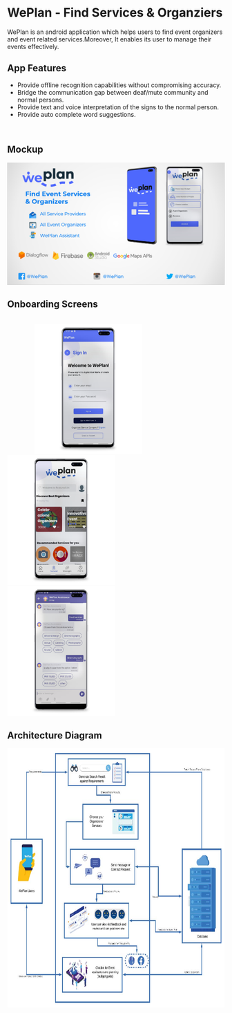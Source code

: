 # WePlan - Find Services & Organziers

WePlan is an android application which helps users to find event organizers 
and event related services.Moreover, It enables its user to manage their events 
effectively.

## App Features

- Provide offline recognition capabilities without compromising accuracy.
- Bridge the communication gap between deaf/mute community and normal persons.
- Provide text and voice interpretation of the signs to the normal person.
- Provide auto complete word suggestions.
 
 <br>
<h2> Mockup </h2>
<img src=mockup.PNG > 
<br>
<h2> Onboarding Screens </h2>
<br>
&nbsp;&nbsp;&nbsp;&nbsp;&nbsp;&nbsp;&nbsp;&nbsp;&nbsp;&nbsp;&nbsp;&nbsp;&nbsp;&nbsp;&nbsp;&nbsp;<img src=signin.png height="300px" width="250px" > &nbsp;&nbsp;&nbsp;&nbsp;&nbsp;&nbsp;&nbsp;&nbsp;&nbsp;&nbsp;&nbsp;&nbsp;&nbsp;&nbsp;&nbsp;&nbsp; <img src=dashboard.png  height="300px" width="250px"  > &nbsp;&nbsp;&nbsp;&nbsp;&nbsp;&nbsp;&nbsp;&nbsp;&nbsp;&nbsp;&nbsp;&nbsp;&nbsp;&nbsp;&nbsp;&nbsp; <img src=chatbot.png  height="300px" width="250px"> 

<br>
<h2> Architecture Diagram </h2>

<img src=diagram.jpg height="600px" width="600px" > 
